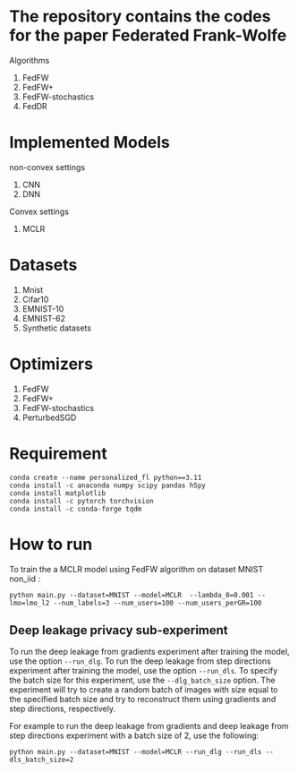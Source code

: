 # The repository contains the codes for the paper Federated Frank-Wolfe


Algorithms
1) FedFW
2) FedFW+
3) FedFW-stochastics 
2) FedDR

# Implemented Models
non-convex settings
1) CNN
2) DNN

Convex settings
1) MCLR

# Datasets
1) Mnist
3) Cifar10
5) EMNIST-10
6) EMNIST-62 
4) Synthetic datasets 


# Optimizers
1) FedFW
2) FedFW+
3) FedFW-stochastics
4) PerturbedSGD

# Requirement

```
conda create --name personalized_fl python==3.11
conda install -c anaconda numpy scipy pandas h5py
conda install matplotlib
conda install -c pytorch torchvision
conda install -c conda-forge tqdm
```
# How to run

To train the a MCLR model using FedFW algorithm on dataset MNIST non_iid :

```
python main.py --dataset=MNIST --model=MCLR  --lambda_0=0.001 --lmo=lmo_l2 --num_labels=3 --num_users=100 --num_users_perGR=100
```

## Deep leakage privacy sub-experiment

To run the deep leakage from gradients experiment after training the model, use the option `--run_dlg`. To run the deep leakage from step directions experiment after training the model, use the option `--run_dls`. To specify the batch size for this experiment, use the `--dlg_batch_size` option. The experiment will try to create a random batch of images with size equal to the specified batch size and try to reconstruct them using gradients and step directions, respectively.


For example to run the deep leakage from gradients and deep leakage from step directions experiment with a batch size of 2, use the following:

```
python main.py --dataset=MNIST --model=MCLR --run_dlg --run_dls --dls_batch_size=2
```



